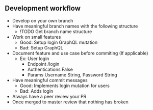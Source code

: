 ## Development workflow
- Develop on your own branch
- Have meaningful branch names with the following structure
    - !TODO Get branch name structure
- Work on small features
    - Good: Setup login GraphQL mutation
    - Bad: Setup GraphQL
- Document feature and use case before commiting (If applicable)
    - Ex: User login
        - Endpoint /login
        - Authentications False
        - Params Username String, Password String
- Have meaningful commit messages
    - Good: Implements login mutation for users
    - Bad: Adds login
- Always have a peer review your PR
- Once merged to master review that nothing has broken
